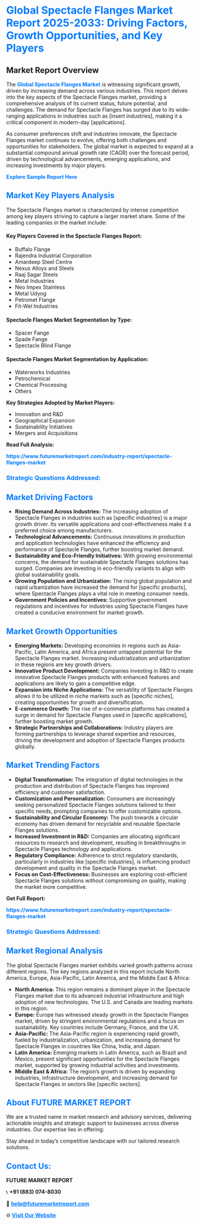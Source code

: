 <h1 style="color: #007BFF;">Global Spectacle Flanges Market Report 2025-2033: Driving Factors, Growth Opportunities, and Key Players</h1>

<section id="overview">
<h2>Market Report Overview</h2>
<p>The <a href="https://www.futuremarketreport.com/industry-report/spectacle-flanges-market" style="color: #007BFF; text-decoration: none;"><strong>Global Spectacle Flanges Market</strong></a> is witnessing significant growth, driven by increasing demand across various industries. This report delves into the key aspects of the Spectacle Flanges market, providing a comprehensive analysis of its current status, future potential, and challenges. The demand for Spectacle Flanges has surged due to its wide-ranging applications in industries such as [insert industries], making it a critical component in modern-day [applications].</p>
<p>As consumer preferences shift and industries innovate, the Spectacle Flanges market continues to evolve, offering both challenges and opportunities for stakeholders. The global market is expected to expand at a substantial compound annual growth rate (CAGR) over the forecast period, driven by technological advancements, emerging applications, and increasing investments by major players.</p>
</section>

<section id="overview">
<p><a href="https://www.futuremarketreport.com/request-sample/reportId=52357" style="color: #007BFF; text-decoration: none;"><strong>Explore Sample Report Here</strong></a></p>
</section>

<section id="key-players">
<h2 style="color: #007BFF;">Market Key Players Analysis</h2>
<p>The Spectacle Flanges market is characterized by intense competition among key players striving to capture a larger market share. Some of the leading companies in the market include:</p>
<h4>Key Players Covered in the Spectacle Flanges Report:</h4>
<ul><li>Buffalo Flange</li><li>Rajendra Industrial Corporation</li><li>Amardeep Steel Centre</li><li>Nexus Alloys and Steels</li><li>Raaj Sagar Steels</li><li>Metal Industries</li><li>Neo Impex Stainless</li><li>Metal Udyog</li><li>Petromet Flange</li><li>Fit-Wel Industries</li></ul>
<h4>Spectacle Flanges Market Segmentation by Type:</h4>
<ul><li>Spacer Fange</li><li>Spade Fange</li><li>Spectacle Blind Flange</li></ul>

<h4>Spectacle Flanges Market Segmentation by Application:</h4>
<ul><li>Waterworks Industries</li><li>Petrochemical</li><li>Chemical Processing</li><li>Others</li></ul>
<p><strong>Key Strategies Adopted by Market Players:</strong></p>
<ul>
<li>Innovation and R&D</li>
<li>Geographical Expansion</li>
<li>Sustainability Initiatives</li>
<li>Mergers and Acquisitions</li>
</ul>
</section>

<section>
<p><strong>Read Full Analysis: </strong></p><a href="https://www.futuremarketreport.com/industry-report/spectacle-flanges-market" style="color: #007BFF; text-decoration: none;"><strong>https://www.futuremarketreport.com/industry-report/spectacle-flanges-market</strong></a>
<h3 style="color: #007BFF;">Strategic Questions Addressed:</h3>
</section>

<section id="driving-factors">
<h2 style="color: #007BFF;">Market Driving Factors</h2>
<ul>
<li><strong>Rising Demand Across Industries:</strong> The increasing adoption of Spectacle Flanges in industries such as [specific industries] is a major growth driver. Its versatile applications and cost-effectiveness make it a preferred choice among manufacturers.</li>
<li><strong>Technological Advancements:</strong> Continuous innovations in production and application technologies have enhanced the efficiency and performance of Spectacle Flanges, further boosting market demand.</li>
<li><strong>Sustainability and Eco-Friendly Initiatives:</strong> With growing environmental concerns, the demand for sustainable Spectacle Flanges solutions has surged. Companies are investing in eco-friendly variants to align with global sustainability goals.</li>
<li><strong>Growing Population and Urbanization:</strong> The rising global population and rapid urbanization have increased the demand for [specific products], where Spectacle Flanges plays a vital role in meeting consumer needs.</li>
<li><strong>Government Policies and Incentives:</strong> Supportive government regulations and incentives for industries using Spectacle Flanges have created a conducive environment for market growth.</li>
</ul>
</section>

<section id="growth-opportunities">
<h2 style="color: #007BFF;">Market Growth Opportunities</h2>
<ul>
<li><strong>Emerging Markets:</strong> Developing economies in regions such as Asia-Pacific, Latin America, and Africa present untapped potential for the Spectacle Flanges market. Increasing industrialization and urbanization in these regions are key growth drivers.</li>
<li><strong>Innovative Product Development:</strong> Companies investing in R&D to create innovative Spectacle Flanges products with enhanced features and applications are likely to gain a competitive edge.</li>
<li><strong>Expansion into Niche Applications:</strong> The versatility of Spectacle Flanges allows it to be utilized in niche markets such as [specific niches], creating opportunities for growth and diversification.</li>
<li><strong>E-commerce Growth:</strong> The rise of e-commerce platforms has created a surge in demand for Spectacle Flanges used in [specific applications], further boosting market growth.</li>
<li><strong>Strategic Partnerships and Collaborations:</strong> Industry players are forming partnerships to leverage shared expertise and resources, driving the development and adoption of Spectacle Flanges products globally.</li>
</ul>
</section>

<section id="trending-factors">
<h2 style="color: #007BFF;">Market Trending Factors</h2>
<ul>
<li><strong>Digital Transformation:</strong> The integration of digital technologies in the production and distribution of Spectacle Flanges has improved efficiency and customer satisfaction.</li>
<li><strong>Customization and Personalization:</strong> Consumers are increasingly seeking personalized Spectacle Flanges solutions tailored to their specific needs, prompting companies to offer customizable options.</li>
<li><strong>Sustainability and Circular Economy:</strong> The push towards a circular economy has driven demand for recyclable and reusable Spectacle Flanges solutions.</li>
<li><strong>Increased Investment in R&D:</strong> Companies are allocating significant resources to research and development, resulting in breakthroughs in Spectacle Flanges technology and applications.</li>
<li><strong>Regulatory Compliance:</strong> Adherence to strict regulatory standards, particularly in industries like [specific industries], is influencing product development and quality in the Spectacle Flanges market.</li>
<li><strong>Focus on Cost-Effectiveness:</strong> Businesses are exploring cost-efficient Spectacle Flanges solutions without compromising on quality, making the market more competitive.</li>
</ul>
</section>

<section>
<p><strong>Get Full Report: </strong></p><a href="https://www.futuremarketreport.com/industry-report/spectacle-flanges-market" style="color: #007BFF; text-decoration: none;"><strong>https://www.futuremarketreport.com/industry-report/spectacle-flanges-market</strong></a>
<h3 style="color: #007BFF;">Strategic Questions Addressed:</h3>
</section>


<section id="regional-analysis">
<h2 style="color: #007BFF;">Market Regional Analysis</h2>
<p>The global Spectacle Flanges market exhibits varied growth patterns across different regions. The key regions analyzed in this report include North America, Europe, Asia-Pacific, Latin America, and the Middle East & Africa:</p>
<ul>
<li><strong>North America:</strong> This region remains a dominant player in the Spectacle Flanges market due to its advanced industrial infrastructure and high adoption of new technologies. The U.S. and Canada are leading markets in this region.</li>
<li><strong>Europe:</strong> Europe has witnessed steady growth in the Spectacle Flanges market, driven by stringent environmental regulations and a focus on sustainability. Key countries include Germany, France, and the U.K.</li>
<li><strong>Asia-Pacific:</strong> The Asia-Pacific region is experiencing rapid growth, fueled by industrialization, urbanization, and increasing demand for Spectacle Flanges in countries like China, India, and Japan.</li>
<li><strong>Latin America:</strong> Emerging markets in Latin America, such as Brazil and Mexico, present significant opportunities for the Spectacle Flanges market, supported by growing industrial activities and investments.</li>
<li><strong>Middle East & Africa:</strong> The region’s growth is driven by expanding industries, infrastructure development, and increasing demand for Spectacle Flanges in sectors like [specific sectors].</li>
</ul>
</section>

<footer>
<h2 style="color: #007BFF;">About FUTURE MARKET REPORT</h2>
<p>We are a trusted name in market research and advisory services, delivering actionable insights and strategic support to businesses across diverse industries. Our expertise lies in offering:</p>

<p>Stay ahead in today’s competitive landscape with our tailored research solutions.</p>

<h2 style="color: #007BFF;">Contact Us:</h2>
<p><strong>FUTURE MARKET REPORT</strong></p>
<p>📞 <strong>+91 (883) 074-8030</strong></p>
<p>📧 <strong><a href="mailto:help@futuremarketreport.com" style="color: #007BFF;">help@futuremarketreport.com</a></strong></p>
<p>🌐 <strong><a href="https://www.futuremarketreport.com/" style="color: #007BFF;">Visit Our Website</a></strong></p>
</footer>